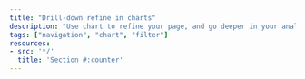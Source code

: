 ```yaml
---
title: "Drill-down refine in charts"
description: "Use chart to refine your page, and go deeper in your analysis step by step"
tags: ["navigation", "chart", "filter"]
resources:
- src: '*/'
  title: 'Section #:counter'
---
```

